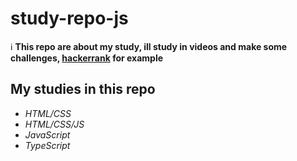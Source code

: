 # study-repo-js

:information_source: **This repo are about my study, ill study in videos and make some challenges, [hackerrank](https://www.hackerrank.com) for example**

## **My studies in this repo**

- *HTML/CSS*
- *HTML/CSS/JS*
- *JavaScript*
- *TypeScript*
